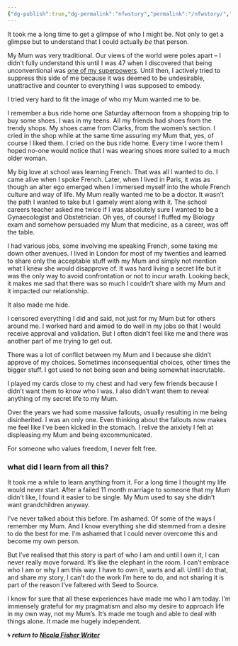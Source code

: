 ```yaml
---
{"dg-publish":true,"dg-permalink":"nfwstory","permalink":"/nfwstory/","dgHomeLink":true,"dgPassFrontmatter":false}
---
```



It took me a long time to get a glimpse of who I might be. Not only to get a glimpse but to understand that I could actually _be_ that person.

My Mum was very traditional. Our views of the world were poles apart – I didn’t fully understand this until I was 47 when I discovered that being unconventional was [one of my superpowers](https://www.howtofascinate.com/). Until then, I actively tried to suppress this side of me because it was deemed to be undesirable, unattractive and counter to everything I was supposed to embody.

I tried very hard to fit the image of who my Mum wanted me to be.

I remember a bus ride home one Saturday afternoon from a shopping trip to buy some shoes. I was in my teens. All my friends had shoes from the trendy shops. My shoes came from Clarks, from the women’s section. I cried in the shop while at the same time assuring my Mum that, yes, of course I liked them. I cried on the bus ride home. Every time I wore them I hoped no-one would notice that I was wearing shoes more suited to a much older woman.

My big love at school was learning French. That was all I wanted to do. I came alive when I spoke French. Later, when I lived in Paris, it was as though an alter ego emerged when I immersed myself into the whole French culture and way of life. My Mum really wanted me to be a doctor. It wasn’t the path I wanted to take but I gamely went along with it. The school careers teacher asked me twice if I was absolutely sure I wanted to be a Gynaecologist and Obstetrician. Oh yes, of course! I fluffed my Biology exam and somehow persuaded my Mum that medicine, as a career, was off the table.

I had various jobs, some involving me speaking French, some taking me down other avenues. I lived in London for most of my twenties and learned to share only the acceptable stuff with my Mum and simply not mention what I knew she would disapprove of. It was hard living a secret life but it was the only way to avoid confrontation or not to incur wrath. Looking back, it makes me sad that there was so much I couldn’t share with my Mum and it impacted our relationship.

It also made me hide.

I censored everything I did and said, not just for my Mum but for others around me. I worked hard and aimed to do well in my jobs so that I would receive approval and validation. But I often didn’t feel like me and there was another part of me trying to get out.

There was a lot of conflict between my Mum and I because she didn’t approve of my choices. Sometimes inconsequential choices, other times the bigger stuff. I got used to not being seen and being somewhat inscrutable.

I played my cards close to my chest and had very few friends because I didn’t want them to know who I was. I also didn’t want them to reveal anything of my secret life to my Mum.

Over the years we had some massive fallouts, usually resulting in me being disinherited. I was an only one. Even thinking about the fallouts now makes me feel like I’ve been kicked in the stomach. I relive the anxiety I felt at displeasing my Mum and being excommunicated.

For someone who values freedom, I never felt free.

### what did I learn from all this?

It took me a while to learn anything from it. For a long time I thought my life would never start. After a failed 11 month marriage to someone that my Mum didn’t like, I found it easier to be single. My Mum used to say she didn’t want grandchildren anyway.

I’ve never talked about this before. I’m ashamed. Of some of the ways I remember my Mum. And I know everything she did stemmed from a desire to do the best for me. I’m ashamed that I could never overcome this and become my own person.

But I’ve realised that this story is part of who I am and until I own it, I can never really move forward. It’s like the elephant in the room. I can’t embrace who I am or why I am this way. I have to own it, warts and all. Until I do that, and share my story, I can’t do the work I’m here to do, and not sharing it is part of the reason I’ve faltered with Seed to Source.

I know for sure that all these experiences have made me who I am today. I’m immensely grateful for my pragmatism and also my desire to approach life in my own way, not my Mum’s. It’s made me tough and able to deal with things alone. It made me hugely independent.

🌀 ***return to [Nicola Fisher Writer](https://booksbeansboots.co.uk/nfwstart/)***
